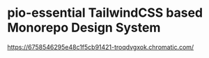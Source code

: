 # pio-essential TailwindCSS based Monorepo Design System

https://6758546295e48c1f5cb91421-troqdvgxok.chromatic.com/

